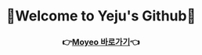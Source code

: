 <div align="center">
    <h1>🙂Welcome to <b>Yeju's Github</b>🙂</h1>

### 👉[Moyeo 바로가기](http://moyeo.org)👈

</div>

